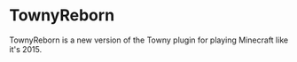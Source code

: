 # TownyReborn
TownyReborn is a new version of the Towny plugin for playing Minecraft like it's 2015.
